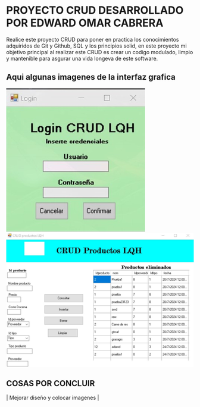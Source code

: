 #  PROYECTO CRUD DESARROLLADO POR EDWARD OMAR CABRERA

Realice este proyecto CRUD para poner en practica los conocimientos adquiridos de Git y Github, SQL y los principios solid, en este proyecto
mi objetivo principal al realizar este CRUD es crear un codigo modulado, limpio y mantenible para asgurar una vida longeva de este software.

##  Aqui algunas imagenes de la interfaz grafica

![Login CRUD](/CRUD/Imagenes/CRUD%20Login.jpg)
![Imagen interfaz grafica CRUD](/CRUD/Imagenes/CRUD%20LQH.jpg)


##  COSAS POR CONCLUIR


|    Mejorar diseño y colocar imagenes    |
